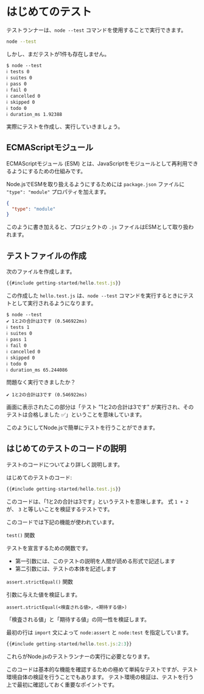 # はじめてのテスト

テストランナーは、`node --test` コマンドを使用することで実行できます。

```bash
node --test
```

しかし、まだテストが1件も存在しません。

```console
$ node --test
ℹ tests 0
ℹ suites 0
ℹ pass 0
ℹ fail 0
ℹ cancelled 0
ℹ skipped 0
ℹ todo 0
ℹ duration_ms 1.92388
```

実際にテストを作成し、実行していきましょう。

## ECMAScriptモジュール

ECMAScriptモジュール (ESM) とは、JavaScriptをモジュールとして再利用できるようにするための仕組みです。

Node.jsでESMを取り扱えるようにするためには `package.json` ファイルに `"type": "module"` プロパティを加えます。

```json
{
  "type": "module"
}
```

このように書き加えると、プロジェクトの `.js` ファイルはESMとして取り扱われます。

## テストファイルの作成

次のファイルを作成します。

```js
{{#include getting-started/hello.test.js}}
```

この作成した `hello.test.js` は、`node --test` コマンドを実行するときにテストとして実行されるようになります。

```console
$ node --test
✔ 1と2の合計は3です (0.546922ms)
ℹ tests 1
ℹ suites 0
ℹ pass 1
ℹ fail 0
ℹ cancelled 0
ℹ skipped 0
ℹ todo 0
ℹ duration_ms 65.244086
```

問題なく実行できましたか？

```
✔ 1と2の合計は3です (0.546922ms)
```

画面に表示されたこの部分は「テスト "1と2の合計は3です" が実行され、そのテストは合格しました ✅」ということを意味しています。

このようにしてNode.jsで簡単にテストを行うことができます。

## はじめてのテストのコードの説明

テストのコードについてより詳しく説明します。

はじめてのテストのコード:

```js
{{#include getting-started/hello.test.js}}
```

このコードは、「1と2の合計は3です」というテストを意味します。
式 `1 + 2` が、 `3` と等しいことを検証するテストです。

このコードでは下記の機能が使われています。

`test()` 関数

テストを宣言するための関数です。

- 第一引数には、このテストの説明を人間が読める形式で記述します
- 第二引数には、テストの本体を記述します

`assert.strictEqual()` 関数

引数に与えた値を検証します。

`assert.strictEqual(<検査される値>, <期待する値>)`

「検査される値」と「期待する値」の同一性を検証します。

最初の行は `import` 文によって `node:assert` と `node:test` を指定しています。

```js
{{#include getting-started/hello.test.js:2:3}}
```

これらがNode.jsのテストランナーの実行に必要となります。

このコードは基本的な機能を確認するための極めて単純なテストですが、テスト環境自体の検証を行うことでもあります。
テスト環境の検証は、テストを行う上で最初に確認しておく重要なポイントです。
